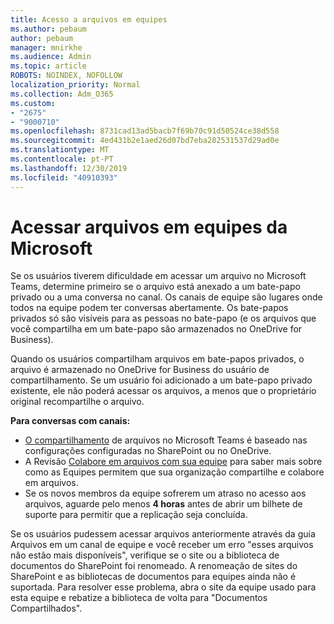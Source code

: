 ```yaml
---
title: Acesso a arquivos em equipes
ms.author: pebaum
author: pebaum
manager: mnirkhe
ms.audience: Admin
ms.topic: article
ROBOTS: NOINDEX, NOFOLLOW
localization_priority: Normal
ms.collection: Adm_O365
ms.custom:
- "2675"
- "9000710"
ms.openlocfilehash: 8731cad13ad5bacb7f69b70c91d50524ce38d558
ms.sourcegitcommit: 4ed431b2e1aed26d07bd7eba282531537d29ad0e
ms.translationtype: MT
ms.contentlocale: pt-PT
ms.lasthandoff: 12/30/2019
ms.locfileid: "40910393"
---
```

# <a name="accessing-files-in-microsoft-teams"></a>Acessar arquivos em equipes da Microsoft

Se os usuários tiverem dificuldade em acessar um arquivo no Microsoft Teams, determine primeiro se o arquivo está anexado a um bate-papo privado ou a uma conversa no canal. Os canais de equipe são lugares onde todos na equipe podem ter conversas abertamente. Os bate-papos privados só são visíveis para as pessoas no bate-papo (e os arquivos que você compartilha em um bate-papo são armazenados no OneDrive for Business).

Quando os usuários compartilham arquivos em bate-papos privados, o arquivo é armazenado no OneDrive for Business do usuário de compartilhamento. Se um usuário foi adicionado a um bate-papo privado existente, ele não poderá acessar os arquivos, a menos que o proprietário original recompartilhe o arquivo.    

**Para conversas com canais:**

- [O compartilhamento](https://docs.microsoft.com/MicrosoftTeams/sharing-files-in-teams) de arquivos no Microsoft Teams é baseado nas configurações configuradas no SharePoint ou no OneDrive. 
- A Revisão [Colabore em arquivos com sua equipe](https://support.office.com/article/Collaborate-on-files-with-your-Team-9b200289-dbac-4823-85bd-628a5c7bb0ae) para saber mais sobre como as Equipes permitem que sua organização compartilhe e colabore em arquivos. 
- Se os novos membros da equipe sofrerem um atraso no acesso aos arquivos, aguarde pelo menos **4 horas** antes de abrir um bilhete de suporte para permitir que a replicação seja concluída. 

Se os usuários pudessem acessar arquivos anteriormente através da guia Arquivos em um canal de equipe e você receber um erro "esses arquivos não estão mais disponíveis", verifique se o site ou a biblioteca de documentos do SharePoint foi renomeado. A renomeação de sites do SharePoint e as bibliotecas de documentos para equipes ainda não é suportada. Para resolver esse problema, abra o site da equipe usado para esta equipe e rebatize a biblioteca de volta para "Documentos Compartilhados".